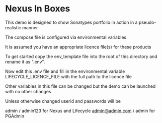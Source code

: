 # Nexus In Boxes

This demo is designed to show Sonatypes portfolio
in action in a pseudo-realistic manner

The compose file is configured via environmental
variables. 

It is assumed you have an appropriate licence file(s) for
these products 

To get started copy the env_template file into the root
of this directory and rename it as ".env".

Now edit this .env file and fill in the environmental variable LIFECYCLE_LICENCE_FILE
with the full path to the licence file

Other variables in this file can be changed but the
demo can be launched with no other changes

Unless otherwise changed userid and passwords will be 

admin / admin123 for Nexus and Lifecycle
admin@admin.com / admin for PGAdmin



 


